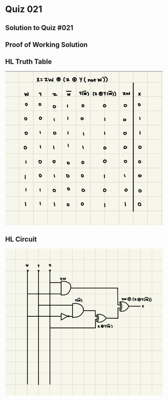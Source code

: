 # Quiz 021

## Solution to Quiz #021

## Proof of Working Solution 

## HL Truth Table

![](quiz021tt2.jpg)

## HL Circuit

![](quiz021c2.jpg)
